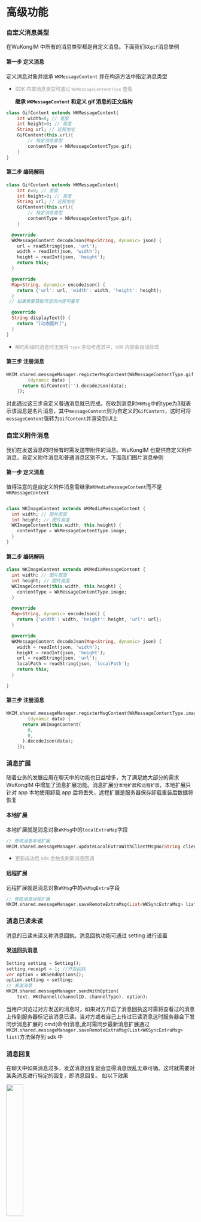 # 高级功能

### 自定义消息类型

在WuKongIM 中所有的消息类型都是自定义消息。下面我们以`gif`消息举例

#### 第一步 定义消息

定义消息对象并继承 `WKMessageContent` 并在构造方法中指定消息类型

- <font color='#999' size=2>SDK 内置消息类型可通过 `WkMessageContentType` 查看</font>

  **继承 `WKMessageContent` 和定义 gif 消息的正文结构**
```dart
class GifContent extends WKMessageContent{
    int width=0; // 宽度
    int height=0; // 高度
    String url; // 远程地址
    GifContent(this.url){
        // 指定消息类型
        contentType = WkMessageContentType.gif;
    }
}
```
#### 第二步 编码解码
```dart
class GifContent extends WKMessageContent{
    int c=0; // 宽度
    int height=0; // 高度
    String url; // 远程地址
    GifContent(this.url){
        // 指定消息类型
        contentType = WkMessageContentType.gif;
    }

  @override
  WKMessageContent decodeJson(Map<String, dynamic> json) {
    url = readString(json, 'url');
    width = readInt(json, 'width');
    height = readInt(json, 'height');
    return this;
  }

  @override
  Map<String, dynamic> encodeJson() {
    return {'url': url, 'width': width, 'height': height};
  }
 // 如果需要获取可显示内容可重写

  @override
  String displayText() {
    return "[动态图片]";
  }
}
```
- <font color='#999' size=2>解码和编码消息时无需将 `type` 字段考虑其中，sdk 内部会自动处理</font>

#### 第三步 注册消息
```dart
WKIM.shared.messageManager.registerMsgContent(WkMessageContentType.gif,
        (dynamic data) {
      return GifContent('').decodeJson(data);
    });
```

对此通过这三步自定义普通消息就已完成。在收到消息时`WKMsg`中的type为3就表示该消息是名片消息，其中`messageContent`则为自定义的`GifContent`，这时可将`messageContent`强转为`GifContent`并渲染到UI上

### 自定义附件消息

我们在发送消息的时候有时需发送带附件的消息。WuKongIM 也提供自定义附件消息，自定义附件消息和普通消息区别不大。下面我们图片消息举例

#### 第一步 定义消息

值得注意的是自定义附件消息需继承`WKMediaMessageContent`而不是`WKMessageContent`


```dart

class WKImageContent extends WKMediaMessageContent {
  int width; // 图片宽度
  int height; // 图片高度
  WKImageContent(this.width, this.height) {
    contentType = WkMessageContentType.image;
  }
}
```

#### 第二步 编码解码
```dart
class WKImageContent extends WKMediaMessageContent {
  int width; // 图片宽度
  int height; // 图片高度
  WKImageContent(this.width, this.height) {
    contentType = WkMessageContentType.image;
  }

  @override
  Map<String, dynamic> encodeJson() {
    return {'width': width, 'height': height, 'url': url};
  }

  @override
  WKMessageContent decodeJson(Map<String, dynamic> json) {
    width = readInt(json, 'width');
    height = readInt(json, 'height');
    url = readString(json, 'url');
    localPath = readString(json, 'localPath');
    return this;
  }

}
```
#### 第三步 注册消息
```dart
WKIM.shared.messageManager.registerMsgContent(WkMessageContentType.image,
        (dynamic data) {
      return WKImageContent(
        0,
        0,
      ).decodeJson(data);
    });
```

### 消息扩展

随着业务的发展应用在聊天中的功能也日益增多，为了满足绝大部分的需求 WuKongIM 中增加了消息扩展功能。消息扩展分`本地扩展`和`远程扩展`，本地扩展只针对 app 本地使用卸载 app 后将丢失，远程扩展是服务器保存卸载重装后数据将恢复

#### 本地扩展

本地扩展就是消息对象`WKMsg`中的`localExtraMap`字段
```dart
// 修改消息本地扩展
WKIM.shared.messageManager.updateLocalExtraWithClientMsgNo(String clientMsgNo,dynamic data);
```
- <font color='#999' size=2>更新成功后 sdk 会触发刷新消息回调</font>

#### 远程扩展

远程扩展就是消息对象`WKMsg`中的`wkMsgExtra`字段
```dart
// 修改消息远程扩展
WKIM.shared.messageManager.saveRemoteExtraMsg(List<WKSyncExtraMsg> list);
```

### 消息已读未读
消息的已读未读又称消息回执。消息回执功能可通过 setting 进行设置
#### 发送回执消息
```dart 
Setting setting = Setting();
setting.receipt = 1; //开启回执
var option = WKSendOptions();
option.setting = setting;
// 发送消息
WKIM.shared.messageManager.sendWithOption(
    text, WKChannel(channelID, channelType), option);
```
当用户浏览过对方发送的消息时，如果对方开启了消息回执这时需将查看过的消息上传到服务器标记该消息已读。当对方或者自己上传过已读消息这时服务器会下发同步消息扩展的 cmd(命令)消息,此时需同步最新消息扩展通过`WKIM.shared.messageManager.saveRemoteExtraMsg(List<WKSyncExtraMsg> list)`方法保存到 sdk 中

### 消息回复
在聊天中如果消息过多，发送消息回复就会显得消息很乱无章可循。这时就需要对某条消息进行特定的回复，即消息回复。 如以下效果

<img src='./../msg_reply.jpg' width=30%/>

在发送消息时，只需将消息正文`WKMessageContent`中的`WKReply`对象赋值就能对达到消息回复效果
#### 发送回复消息
```dart
// 回复
WKTextContent text = WKTextContent(content);
WKReply reply = WKReply();
reply.messageId = "11";
reply.rootMid = "111";
reply.fromUID = "11";
reply.fromName = "12";
WKTextContent payloadText = WKTextContent("dds");
reply.payload = payloadText;
text.reply = reply;
// 发送消息 
WKIM.shared.messageManager.sendMessage( text, WKChannel(channelID, channelType));
```

### 消息回应（点赞）

当自己或者别人对消息回应(点赞)时，都会触发 cmd(命令)消息通知到应用。应用在收到同步消息回应的cmd时获取可调用服务器同步接口将获取的回应数据更新到sdk
```dart
// 保存消息回应
WKIM.shared.messageManager.saveMessageReactions(List<WKSyncMsgReaction> list);
```

- <font color='#999' size=2>同一个用户对同一条消息只能做出一条回应。重复进行消息不同 emoji 的回应会做为修改回应，重复进行相同 emoji 的回应则做为删除回应</font> sdk 更新消息回应后会触发消息刷新的事件。app 需监听此事件并对 UI 进行刷新

### 消息编辑

当我们给对方发送消息发现发送内容有错误时，这时无需撤回重发只需要将消息编辑即可

#### 设置编辑内容
```dart
WKIM.shared.messageManager.updateMsgEdit(String messageID, String channelID, int channelType,
      String content);
```
更改 sdk 消息编辑内容后需将编辑后的内容上传到服务器,则需要监听上传消息扩展

#### 监听上传消息扩展
```dart
WKIM.shared.messageManager.addOnUploadMsgExtra((wkMsgExtra) => {
        // 上传到自己的服务器
    });
```
如果自己或者别人编辑了消息，都会触发 cmd(命令)消息，app根据cmd类型判断后去同步消息扩展即可 app 需监听消息更新的事件完成对 UI 的刷新
